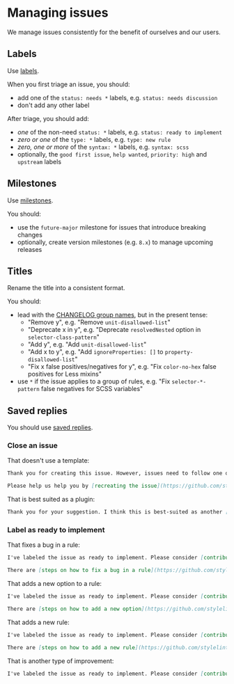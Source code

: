 # Managing issues

We manage issues consistently for the benefit of ourselves and our users.

## Labels

Use [labels](https://github.com/stylelint-stylistic/stylelint-stylistic/labels).

When you first triage an issue, you should:

- add one of the `status: needs *` labels, e.g. `status: needs discussion`
- don't add any other label

After triage, you should add:

- _one_ of the non-need `status: *` labels, e.g. `status: ready to implement`
- _zero or one_ of the `type: *` labels, e.g. `type: new rule`
- _zero, one or more_ of the `syntax: *` labels, e.g. `syntax: scss`
- optionally, the `good first issue`, `help wanted`, `priority: high` and `upstream` labels

## Milestones

Use [milestones](https://github.com/stylelint-stylistic/stylelint-stylistic/milestones).

You should:

- use the `future-major` milestone for issues that introduce breaking changes
- optionally, create version milestones (e.g. `8.x`) to manage upcoming releases

## Titles

Rename the title into a consistent format.

You should:

- lead with the [CHANGELOG group names](pull-requests.md), but in the present tense:
  - "Remove y", e.g. "Remove `unit-disallowed-list`"
  - "Deprecate x in y", e.g. "Deprecate `resolvedNested` option in `selector-class-pattern`"
  - "Add y", e.g. "Add `unit-disallowed-list`"
  - "Add x to y", e.g. "Add `ignoreProperties: []` to `property-disallowed-list`"
  - "Fix x false positives/negatives for y", e.g. "Fix `color-no-hex` false positives for Less mixins"
- use `*` if the issue applies to a group of rules, e.g. "Fix `selector-*-pattern` false negatives for SCSS variables"

## Saved replies

You should use [saved replies](https://help.github.com/en/github/writing-on-github/working-with-saved-replies).

### Close an issue

That doesn't use a template:

```md
Thank you for creating this issue. However, issues need to follow one of our templates so that we can clearly understand your particular circumstances.

Please help us help you by [recreating the issue](https://github.com/stylelint-stylistic/stylelint-stylistic/issues/new/choose) using one of our templates.
```

That is best suited as a plugin:

```md
Thank you for your suggestion. I think this is best-suited as another [plugin](https://stylelint.io/developer-guide/plugins).
```

### Label as ready to implement

That fixes a bug in a rule:

```md
I've labeled the issue as ready to implement. Please consider [contributing](https://github.com/stylelint-stylistic/stylelint-stylistic/blob/main/CONTRIBUTING.md) if you have time.

There are [steps on how to fix a bug in a rule](https://github.com/stylelint-stylistic/stylelint-stylistic/blob/main/docs/developer-guide/rules.md#fix-a-bug-in-a-rule) in the Developer guide.
```

That adds a new option to a rule:

```md
I've labeled the issue as ready to implement. Please consider [contributing](https://github.com/stylelint-stylistic/stylelint-stylistic/blob/main/CONTRIBUTING.md) if you have time.

There are [steps on how to add a new option](https://github.com/stylelint-stylistic/stylelint-stylistic/blob/main/docs/developer-guide/rules.md#add-an-option-to-a-rule) in the Developer guide.
```

That adds a new rule:

```md
I've labeled the issue as ready to implement. Please consider [contributing](https://github.com/stylelint-stylistic/stylelint-stylistic/blob/main/CONTRIBUTING.md) if you have time.

There are [steps on how to add a new rule](https://github.com/stylelint-stylistic/stylelint-stylistic/blob/main/docs/developer-guide/rules.md#add-a-rule) in the Developer guide.
```

That is another type of improvement:

```md
I've labeled the issue as ready to implement. Please consider [contributing](https://github.com/stylelint-stylistic/stylelint-stylistic/blob/main/CONTRIBUTING.md) if you have time.
```
